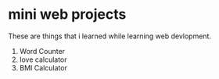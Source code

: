 # mini web projects
These are things that i learned while learning web devlopment.
1. Word Counter 
2. love calculator
3. BMI Calculator
